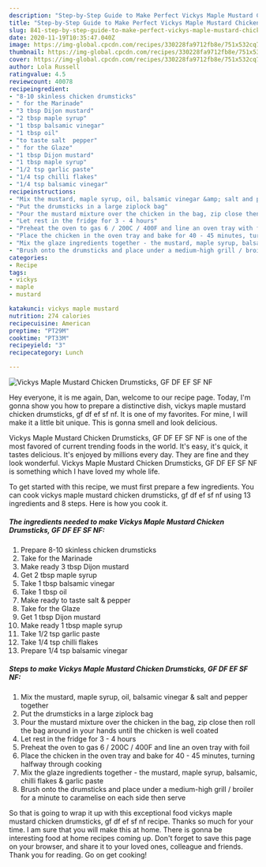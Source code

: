 ```yaml
---
description: "Step-by-Step Guide to Make Perfect Vickys Maple Mustard Chicken Drumsticks, GF DF EF SF NF"
title: "Step-by-Step Guide to Make Perfect Vickys Maple Mustard Chicken Drumsticks, GF DF EF SF NF"
slug: 841-step-by-step-guide-to-make-perfect-vickys-maple-mustard-chicken-drumsticks-gf-df-ef-sf-nf
date: 2020-11-19T10:35:47.040Z
image: https://img-global.cpcdn.com/recipes/330228fa9712fb8e/751x532cq70/vickys-maple-mustard-chicken-drumsticks-gf-df-ef-sf-nf-recipe-main-photo.jpg
thumbnail: https://img-global.cpcdn.com/recipes/330228fa9712fb8e/751x532cq70/vickys-maple-mustard-chicken-drumsticks-gf-df-ef-sf-nf-recipe-main-photo.jpg
cover: https://img-global.cpcdn.com/recipes/330228fa9712fb8e/751x532cq70/vickys-maple-mustard-chicken-drumsticks-gf-df-ef-sf-nf-recipe-main-photo.jpg
author: Lola Russell
ratingvalue: 4.5
reviewcount: 40078
recipeingredient:
- "8-10 skinless chicken drumsticks"
- " for the Marinade"
- "3 tbsp Dijon mustard"
- "2 tbsp maple syrup"
- "1 tbsp balsamic vinegar"
- "1 tbsp oil"
- "to taste salt  pepper"
- " for the Glaze"
- "1 tbsp Dijon mustard"
- "1 tbsp maple syrup"
- "1/2 tsp garlic paste"
- "1/4 tsp chilli flakes"
- "1/4 tsp balsamic vinegar"
recipeinstructions:
- "Mix the mustard, maple syrup, oil, balsamic vinegar &amp; salt and pepper together"
- "Put the drumsticks in a large ziplock bag"
- "Pour the mustard mixture over the chicken in the bag, zip close then roll the bag around in your hands until the chicken is well coated"
- "Let rest in the fridge for 3 - 4 hours"
- "Preheat the oven to gas 6 / 200C / 400F and line an oven tray with foil"
- "Place the chicken in the oven tray and bake for 40 - 45 minutes, turning halfway through cooking"
- "Mix the glaze ingredients together - the mustard, maple syrup, balsamic, chilli flakes &amp; garlic paste"
- "Brush onto the drumsticks and place under a medium-high grill / broiler for a minute to caramelise on each side then serve"
categories:
- Recipe
tags:
- vickys
- maple
- mustard

katakunci: vickys maple mustard 
nutrition: 274 calories
recipecuisine: American
preptime: "PT29M"
cooktime: "PT33M"
recipeyield: "3"
recipecategory: Lunch

---
```



![Vickys Maple Mustard Chicken Drumsticks, GF DF EF SF NF](https://img-global.cpcdn.com/recipes/330228fa9712fb8e/751x532cq70/vickys-maple-mustard-chicken-drumsticks-gf-df-ef-sf-nf-recipe-main-photo.jpg)

Hey everyone, it is me again, Dan, welcome to our recipe page. Today, I'm gonna show you how to prepare a distinctive dish, vickys maple mustard chicken drumsticks, gf df ef sf nf. It is one of my favorites. For mine, I will make it a little bit unique. This is gonna smell and look delicious.



Vickys Maple Mustard Chicken Drumsticks, GF DF EF SF NF is one of the most favored of current trending foods in the world. It's easy, it's quick, it tastes delicious. It's enjoyed by millions every day. They are fine and they look wonderful. Vickys Maple Mustard Chicken Drumsticks, GF DF EF SF NF is something which I have loved my whole life.


To get started with this recipe, we must first prepare a few ingredients. You can cook vickys maple mustard chicken drumsticks, gf df ef sf nf using 13 ingredients and 8 steps. Here is how you cook it.

<!--inarticleads1-->

##### The ingredients needed to make Vickys Maple Mustard Chicken Drumsticks, GF DF EF SF NF:

1. Prepare 8-10 skinless chicken drumsticks
1. Take  for the Marinade
1. Make ready 3 tbsp Dijon mustard
1. Get 2 tbsp maple syrup
1. Take 1 tbsp balsamic vinegar
1. Take 1 tbsp oil
1. Make ready to taste salt &amp; pepper
1. Take  for the Glaze
1. Get 1 tbsp Dijon mustard
1. Make ready 1 tbsp maple syrup
1. Take 1/2 tsp garlic paste
1. Take 1/4 tsp chilli flakes
1. Prepare 1/4 tsp balsamic vinegar




<!--inarticleads2-->

##### Steps to make Vickys Maple Mustard Chicken Drumsticks, GF DF EF SF NF:

1. Mix the mustard, maple syrup, oil, balsamic vinegar &amp; salt and pepper together
1. Put the drumsticks in a large ziplock bag
1. Pour the mustard mixture over the chicken in the bag, zip close then roll the bag around in your hands until the chicken is well coated
1. Let rest in the fridge for 3 - 4 hours
1. Preheat the oven to gas 6 / 200C / 400F and line an oven tray with foil
1. Place the chicken in the oven tray and bake for 40 - 45 minutes, turning halfway through cooking
1. Mix the glaze ingredients together - the mustard, maple syrup, balsamic, chilli flakes &amp; garlic paste
1. Brush onto the drumsticks and place under a medium-high grill / broiler for a minute to caramelise on each side then serve




So that is going to wrap it up with this exceptional food vickys maple mustard chicken drumsticks, gf df ef sf nf recipe. Thanks so much for your time. I am sure that you will make this at home. There is gonna be interesting food at home recipes coming up. Don't forget to save this page on your browser, and share it to your loved ones, colleague and friends. Thank you for reading. Go on get cooking!
